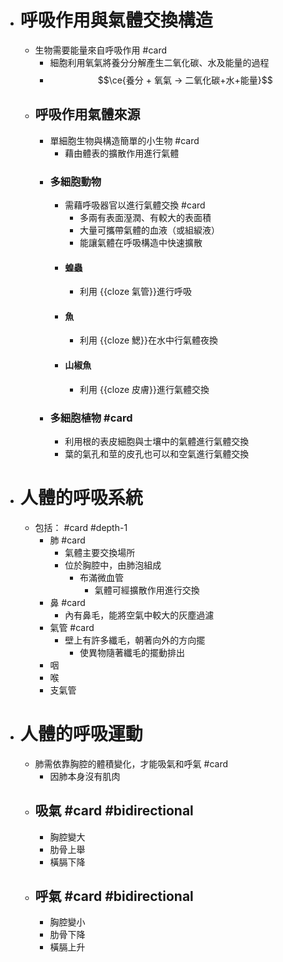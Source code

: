 - # 呼吸作用與氣體交換構造
	- 生物需要能量來自呼吸作用 #card
		- 細胞利用氧氣將養分分解產生二氧化碳、水及能量的過程
		- $$\ce{養分 + 氧氣 -> 二氧化碳+水+能量}$$
	- ## 呼吸作用氣體來源
		- 單細胞生物與構造簡單的小生物 #card
			- 藉由體表的擴散作用進行氣體
		- ### 多細胞動物
			- 需藉呼吸器官以進行氣體交換 #card
				- 多兩有表面溼潤、有較大的表面積
				- 大量可攜帶氣體的血液（或組綟液）
				- 能讓氣體在呼吸構造中快速擴散
			- #### 蝗蟲
				- 利用 {{cloze 氣管}}進行呼吸
			- #### 魚
				- 利用 {{cloze 鰓}}在水中行氣體夜換
			- #### 山椒魚
				- 利用 {{cloze 皮膚}}進行氣體交換
		- ### 多細胞植物 #card
			- 利用根的表皮細胞與士壤中的氣體進行氣體交換
			- 葉的氣孔和莖的皮孔也可以和空氣進行氣體交換
- # 人體的呼吸系統
	- 包括： #card #depth-1
		- 肺 #card
			- 氣體主要交換場所
			- 位於胸腔中，由肺泡組成
				- 布滿微血管
					- 氣體可經擴散作用進行交換
		- 鼻 #card
			- 內有鼻毛，能將空氣中較大的灰塵過濾
		- 氣管 #card
			- 壁上有許多纖毛，朝著向外的方向擺
				- 使異物隨著纖毛的擺動排出
		- 咽
		- 喉
		- 支氣管
- # 人體的呼吸運動
	- 肺需依靠胸腔的體積變化，才能吸氣和呼氣 #card
		- 因肺本身沒有肌肉
	- ## 吸氣 #card #bidirectional
		- 胸腔變大
		- 肋骨上舉
		- 橫膈下降
	- ## 呼氣 #card #bidirectional
		- 胸腔變小
		- 肋骨下降
		- 橫膈上升